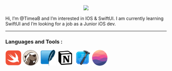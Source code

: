 <div id="header" align="center">
  <img src="https://media.giphy.com/media/LMcB8XospGZO8UQq87/giphy.gif"/>
</div>

Hi, I’m @TimeaB and I’m interested in IOS & SwiftUI. I am currently learning SwiftUI and I’m looking for a job as a Junior iOS dev.

---
### Languages and Tools :
<div>
  <img src="https://github.com/devicons/devicon/blob/master/icons/swift/swift-original.svg" title="SwiftUI" alt="Swift" width="50" height="50"/>
  <img src="https://github.com/devicons/devicon/blob/master/icons/dbeaver/dbeaver-original.svg" title="DBeaver" alt="DBeaver" width="50" height="50"/>
  <img src="https://github.com/devicons/devicon/blob/master/icons/sqlite/sqlite-original.svg" title="SQLite" alt="SQLite" width="50" height="50"/>
  <img src="https://github.com/devicons/devicon/blob/master/icons/notion/notion-original.svg" title="Notion" alt="Notion" width="50" height="50"/>
  <img src="https://github.com/devicons/devicon/blob/master/icons/xcode/xcode-original.svg" title="XCode" alt="XCode" width="50" height="50"/>
  <img src="https://github.com/devicons/devicon/blob/master/icons/realm/realm-original.svg" title="Realm" alt="Realm" width="50" height="50"/>
</div>



<!---
philitingar/philitingar is a ✨ special ✨ repository because its `README.md` (this file) appears on your GitHub profile.
You can click the Preview link to take a look at your changes.
--->
